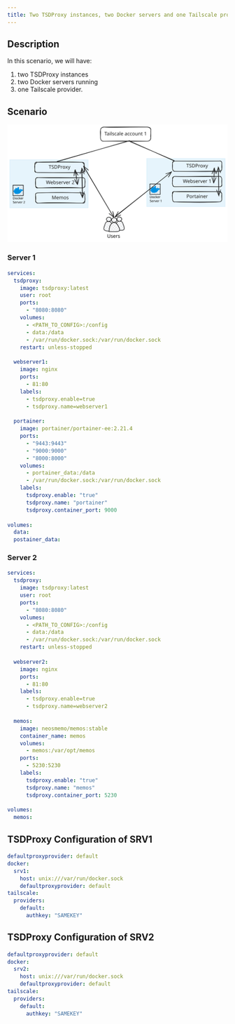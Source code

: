 ```yaml
---
title: Two TSDProxy instances, two Docker servers and one Tailscale provider
---
```

## Description

In this scenario, we will have:

1. two TSDProxy instances
2. two Docker servers running
3. one Tailscale provider.

## Scenario

![2 tsdproxy instances, 2 docker servers, 1 tailscale provider](2i-2docker-1tailscale.svg)

### Server 1

```yaml  {filename="docker-compose.yaml"}
services:
  tsdproxy:
    image: tsdproxy:latest
    user: root
    ports:
      - "8080:8080"
    volumes:
      - <PATH_TO_CONFIG>:/config
      - data:/data
      - /var/run/docker.sock:/var/run/docker.sock
    restart: unless-stopped

  webserver1:
    image: nginx
    ports:
      - 81:80
    labels:
      - tsdproxy.enable=true
      - tsdproxy.name=webserver1

  portainer:
    image: portainer/portainer-ee:2.21.4
    ports:
      - "9443:9443"
      - "9000:9000"
      - "8000:8000"
    volumes:
      - portainer_data:/data
      - /var/run/docker.sock:/var/run/docker.sock
    labels:
      tsdproxy.enable: "true"
      tsdproxy.name: "portainer"
      tsdproxy.container_port: 9000

volumes:
  data:
  postainer_data:
```

### Server 2

```yaml  {filename="docker-compose.yaml"}
services:
  tsdproxy:
    image: tsdproxy:latest
    user: root
    ports:
      - "8080:8080"
    volumes:
      - <PATH_TO_CONFIG>:/config
      - data:/data
      - /var/run/docker.sock:/var/run/docker.sock
    restart: unless-stopped

  webserver2:
    image: nginx
    ports:
      - 81:80
    labels:
      - tsdproxy.enable=true
      - tsdproxy.name=webserver2

  memos:
    image: neosmemo/memos:stable
    container_name: memos
    volumes:
      - memos:/var/opt/memos
    ports:
      - 5230:5230
    labels:
      tsdproxy.enable: "true"
      tsdproxy.name: "memos"
      tsdproxy.container_port: 5230

volumes:
  memos:
```

## TSDProxy Configuration of SRV1

```yaml  {filename="/config/tsdproxy.yaml"}
defaultproxyprovider: default
docker:
  srv1: 
    host: unix:///var/run/docker.sock
    defaultproxyprovider: default
tailscale:
  providers:
    default: 
      authkey: "SAMEKEY"
```

## TSDProxy Configuration of SRV2

```yaml  {filename="/config/tsdproxy.yaml"}
defaultproxyprovider: default
docker:
  srv2: 
    host: unix:///var/run/docker.sock
    defaultproxyprovider: default
tailscale:
  providers:
    default: 
      authkey: "SAMEKEY"
```
